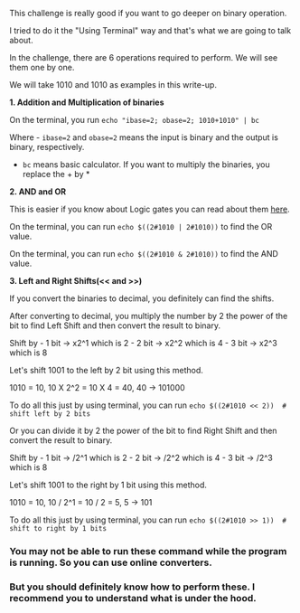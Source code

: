 This challenge is really good if you want to go deeper on binary operation.

I tried to do it the "Using Terminal" way and that's what we are going to talk about.

In the challenge, there are 6 operations required to perform. We will see them one by one.

We will take 1010 and 1010 as examples in this write-up.

**1. Addition and Multiplication of binaries**

On the terminal, you run ``` echo "ibase=2; obase=2; 1010+1010" | bc ```  

  Where - ``` ibase=2 ``` and ``` obase=2 ``` means the input is binary and the output is binary, respectively.
        
  - ``` bc ``` means basic calculator.
If you want to multiply the binaries, you replace the + by *

**2. AND and OR**

This is easier if you know about Logic gates you can read about them [here](https://www.geeksforgeeks.org/physics/logic-gates/).

On the terminal, you can run ``` echo $((2#1010 | 2#1010)) ``` to find the OR value.

On the terminal, you can run ``` echo $((2#1010 & 2#1010)) ``` to find the AND value.

**3. Left and Right Shifts(<< and >>)**

If you convert the binaries to decimal, you definitely can find the shifts.

After converting to decimal, you multiply the number by 2 the power of the bit to find Left Shift and then convert the result to binary.

Shift by - 1 bit -> x2^1 which is 2
         - 2 bit -> x2^2 which is 4
         - 3 bit -> x2^3 which is 8

Let's shift 1001 to the left by 2 bit using this method.

1010 = 10, 10 X 2^2 = 10 X 4 = 40, 40 -> 101000

To do all this just by using terminal, you can run ``` echo $((2#1010 << 2))  # shift left by 2 bits ```
         
Or you can divide it by 2 the power of the bit to find Right Shift and then convert the result to binary.

Shift by - 1 bit -> /2^1 which is 2
         - 2 bit -> /2^2 which is 4
         - 3 bit -> /2^3 which is 8

Let's shift 1001 to the right by 1 bit using this method.

 1010 = 10, 10 / 2^1 = 10 / 2 = 5, 5 -> 101

To do all this just by using terminal, you can run ``` echo $((2#1010 >> 1))  # shift to right by 1 bits ```

### You may not be able to run these command while the program is running. So you can use online converters. 
### But you should definitely know how to perform these. I recommend you to understand what is under the hood.


        
